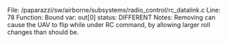File: /paparazzi/sw/airborne/subsystems/radio_control/rc_datalink.c
Line: 78
Function: Bound
var: out[0]
status: DIFFERENT
Notes: Removing can cause the UAV to flip while under RC command, by allowing larger roll changes than should be.
